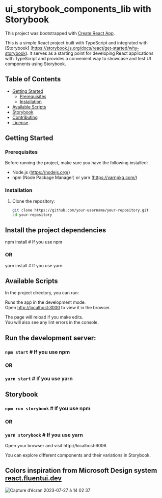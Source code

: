 # ui_storybook_components_lib with Storybook

This project was bootstrapped with [Create React App](https://github.com/facebook/create-react-app).

This is a simple React project built with TypeScript and integrated with [Storybook] (https://storybook.js.org/docs/react/get-started/why-storybook). It serves as a starting point for developing React applications with TypeScript and provides a convenient way to showcase and test UI components using Storybook.

## Table of Contents

- [Getting Started](#getting-started)
  - [Prerequisites](#prerequisites)
  - [Installation](#installation)
- [Available Scripts](#available-scripts)
- [Storybook](#storybook)
- [Contributing](#contributing)
- [License](#license)

## Getting Started

### Prerequisites

Before running the project, make sure you have the following installed:

- Node.js (https://nodejs.org/)
- npm (Node Package Manager) or yarn (https://yarnpkg.com/)

### Installation

1. Clone the repository:

   ```bash
   git clone https://github.com/your-username/your-repository.git
   cd your-repository


## Install the project dependencies

npm install   # If you use npm
### OR
yarn install  # If you use yarn

## Available Scripts

In the project directory, you can run:

Runs the app in the development mode.\
Open [http://localhost:3000](http://localhost:3000) to view it in the browser.

The page will reload if you make edits.\
You will also see any lint errors in the console.

## Run the development server:

### `npm start`   # If you use npm
### OR
### `yarn start`  # If you use yarn

## Storybook
### `npm run storybook`   # If you use npm
### OR
### `yarn storybook`      # If you use yarn

Open your browser and visit http://localhost:6006.

You can explore different components and their variations in Storybook.

## Colors inspiration from Microsoft Design system [react.fluentui.dev](https://react.fluentui.dev/?path=/docs/theme-colors--page)

![Capture d’écran 2023-07-27 à 14 02 37](https://github.com/BENOITHAVETlmj/ui_storybook_components_lib/assets/47004951/ef661af4-e651-4eb5-86ff-0f080fc892de)

